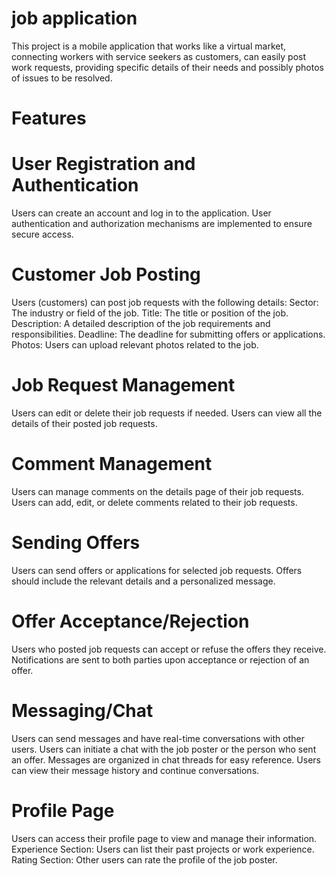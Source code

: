 # job application

This project is a mobile application that works like a
virtual market, connecting workers with service seekers
as customers, can easily post work requests, providing specific details
of their needs and possibly photos of issues to be resolved.


# Features

# User Registration and Authentication
  Users can create an account and log in to the application.
  User authentication and authorization mechanisms are implemented to ensure secure access.
# Customer Job Posting
Users (customers) can post job requests with the following details:
Sector: The industry or field of the job.
Title: The title or position of the job.
Description: A detailed description of the job requirements and responsibilities.
Deadline: The deadline for submitting offers or applications.
Photos: Users can upload relevant photos related to the job.
# Job Request Management
Users can edit or delete their job requests if needed.
Users can view all the details of their posted job requests.
# Comment Management
Users can manage comments on the details page of their job requests.
Users can add, edit, or delete comments related to their job requests.
# Sending Offers
Users can send offers or applications for selected job requests.
Offers should include the relevant details and a personalized message.
# Offer Acceptance/Rejection
Users who posted job requests can accept or refuse the offers they receive.
Notifications are sent to both parties upon acceptance or rejection of an offer.
# Messaging/Chat
Users can send messages and have real-time conversations with other users.
Users can initiate a chat with the job poster or the person who sent an offer.
Messages are organized in chat threads for easy reference.
Users can view their message history and continue conversations.
# Profile Page
Users can access their profile page to view and manage their information.
Experience Section:
Users can list their past projects or work experience.
Rating Section:
Other users can rate the profile of the job poster.




